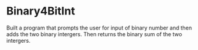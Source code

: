 # Binary4BitInt
Built a program that prompts the user for input of binary number and then adds the two binary intergers. Then returns the binary sum of the two intergers.
